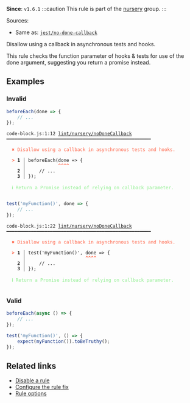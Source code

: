 **Since**: `v1.6.1`
:::caution
This rule is part of the [nursery](/linter/rules/#nursery) group.
:::

Sources: 
- Same as: <a href="https://github.com/jest-community/eslint-plugin-jest/blob/main/docs/rules/no-done-callback.md" target="_blank"><code>jest/no-done-callback</code></a>

Disallow using a callback in asynchronous tests and hooks.

This rule checks the function parameter of hooks & tests for use of the done argument, suggesting you return a promise instead.

## Examples

### Invalid

```js
beforeEach(done => {
    // ...
});
```

<pre class="language-text"><code class="language-text">code-block.js:1:12 <a href="https://biomejs.dev/linter/rules/no-done-callback">lint/nursery/noDoneCallback</a> ━━━━━━━━━━━━━━━━━━━━━━━━━━━━━━━━━━━━━━━━━━━━━━━━━━━━━<br /><br /><strong><span style="color: Tomato;">  </span></strong><strong><span style="color: Tomato;">✖</span></strong> <span style="color: Tomato;">Disallow using a callback in asynchronous tests and hooks.</span><br />  <br /><strong><span style="color: Tomato;">  </span></strong><strong><span style="color: Tomato;">&gt;</span></strong> <strong>1 │ </strong>beforeEach(done =&gt; {<br />   <strong>   │ </strong>           <strong><span style="color: Tomato;">^</span></strong><strong><span style="color: Tomato;">^</span></strong><strong><span style="color: Tomato;">^</span></strong><strong><span style="color: Tomato;">^</span></strong><br />    <strong>2 │ </strong>    // ...<br />    <strong>3 │ </strong>});<br />  <br /><strong><span style="color: lightgreen;">  </span></strong><strong><span style="color: lightgreen;">ℹ</span></strong> <span style="color: lightgreen;">Return a Promise instead of relying on callback parameter.</span><br />  <br /></code></pre>

```js
test('myFunction()', done => {
    // ...
});
```

<pre class="language-text"><code class="language-text">code-block.js:1:22 <a href="https://biomejs.dev/linter/rules/no-done-callback">lint/nursery/noDoneCallback</a> ━━━━━━━━━━━━━━━━━━━━━━━━━━━━━━━━━━━━━━━━━━━━━━━━━━━━━<br /><br /><strong><span style="color: Tomato;">  </span></strong><strong><span style="color: Tomato;">✖</span></strong> <span style="color: Tomato;">Disallow using a callback in asynchronous tests and hooks.</span><br />  <br /><strong><span style="color: Tomato;">  </span></strong><strong><span style="color: Tomato;">&gt;</span></strong> <strong>1 │ </strong>test('myFunction()', done =&gt; {<br />   <strong>   │ </strong>                     <strong><span style="color: Tomato;">^</span></strong><strong><span style="color: Tomato;">^</span></strong><strong><span style="color: Tomato;">^</span></strong><strong><span style="color: Tomato;">^</span></strong><br />    <strong>2 │ </strong>    // ...<br />    <strong>3 │ </strong>});<br />  <br /><strong><span style="color: lightgreen;">  </span></strong><strong><span style="color: lightgreen;">ℹ</span></strong> <span style="color: lightgreen;">Return a Promise instead of relying on callback parameter.</span><br />  <br /></code></pre>

### Valid

```js
beforeEach(async () => {
    // ...
});
```

```js
test('myFunction()', () => {
    expect(myFunction()).toBeTruthy();
});
```

## Related links

- [Disable a rule](/linter/#disable-a-lint-rule)
- [Configure the rule fix](/linter#configure-the-rule-fix)
- [Rule options](/linter/#rule-options)
